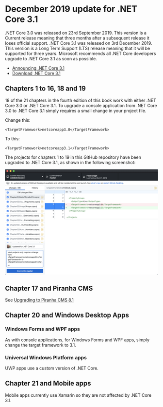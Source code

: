 # December 2019 update for .NET Core 3.1
.NET Core 3.0 was released on 23rd September 2019. This version is a Current release meaning that three months after a subsequent release it loses official support. 
.NET Core 3.1 was released on 3rd December 2019. This version is a Long Term Support (LTS) release meaning that it will be supported for three years. Microsoft recommends all .NET Core developers upgrade to .NET Core 3.1 as soon as possible.
- [Announcing .NET Core 3.1](https://devblogs.microsoft.com/dotnet/announcing-net-core-3-1/)
- [Download .NET Core 3.1](https://dotnet.microsoft.com/download/dotnet-core/3.1)
## Chapters 1 to 16, 18 and 19
18 of the 21 chapters in the fourth edition of this book work with either .NET Core 3.0 or .NET Core 3.1. 
To upgrade a console application from .NET Core 3.0 to .NET Core 3.1 simply requires a small change in your project file.

Change this:
```
<TargetFramework>netcoreapp3.0</TargetFramework>
```
To this:
```
<TargetFramework>netcoreapp3.1</TargetFramework>
```
The projects for chapters 1 to 19 in this GitHub repository have been upgraded to .NET Core 3.1, as shown in the following screenshot:

![GitHub update to .NET Core 3.1](github-update-30-to-31.png)
## Chapter 17 and Piranha CMS
See [Upgrading to Piranha CMS 8.1](piranha-cms.md)
## Chapter 20 and Windows Desktop Apps
### Windows Forms and WPF apps
As with console applications, for Windows Forms and WPF apps, simply change the target framework to 3.1.
### Universal Windows Platform apps
UWP apps use a custom version of .NET Core.
## Chapter 21 and Mobile apps
Mobile apps currently use Xamarin so they are not affected by .NET Core 3.1.

